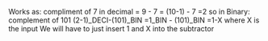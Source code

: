 Works as:
compliment of 7 in decimal = 9 - 7
                           = (10-1) - 7 =2
so in Binary: complement of 101
(2-1)_DECI-(101)_BIN
=1_BIN - (101)_BIN
=1-X where X is the input
We will have to just insert 1 and X into the subtractor
